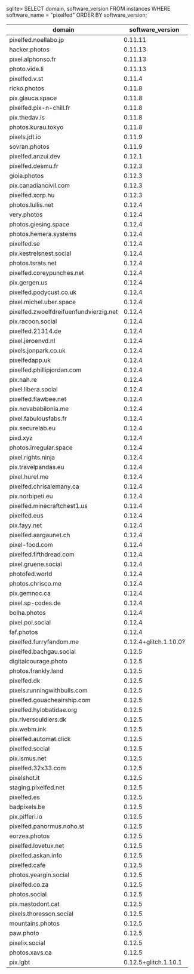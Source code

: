 sqlite> SELECT domain, software_version FROM instances WHERE software_name = "pixelfed" ORDER BY software_version;

|                 domain                 |   software_version    |
|----------------------------------------|-----------------------|
| pixelfed.noellabo.jp                   | 0.11.11               |
| hacker.photos                          | 0.11.13               |
| pixel.alphonso.fr                      | 0.11.13               |
| photo.vide.li                          | 0.11.13               |
| pixelfed.v.st                          | 0.11.4                |
| ricko.photos                           | 0.11.8                |
| pix.glauca.space                       | 0.11.8                |
| pixelfed.pix-n-chill.fr                | 0.11.8                |
| pix.thedav.is                          | 0.11.8                |
| photos.kurau.tokyo                     | 0.11.8                |
| pixels.jdt.io                          | 0.11.9                |
| sovran.photos                          | 0.11.9                |
| pixelfed.anzui.dev                     | 0.12.1                |
| pixelfed.desmu.fr                      | 0.12.3                |
| gioia.photos                           | 0.12.3                |
| pix.canadiancivil.com                  | 0.12.3                |
| pixelfed.xorp.hu                       | 0.12.3                |
| photos.lullis.net                      | 0.12.4                |
| very.photos                            | 0.12.4                |
| photos.giesing.space                   | 0.12.4                |
| photos.hemera.systems                  | 0.12.4                |
| pixelfed.se                            | 0.12.4                |
| pix.kestrelsnest.social                | 0.12.4                |
| photos.tsrats.net                      | 0.12.4                |
| pixelfed.coreypunches.net              | 0.12.4                |
| pix.gergen.us                          | 0.12.4                |
| pixelfed.podycust.co.uk                | 0.12.4                |
| pixel.michel.uber.space                | 0.12.4                |
| pixelfed.zwoelfdreifuenfundvierzig.net | 0.12.4                |
| pix.racoon.social                      | 0.12.4                |
| pixelfed.21314.de                      | 0.12.4                |
| pixel.jeroenvd.nl                      | 0.12.4                |
| pixels.jonpark.co.uk                   | 0.12.4                |
| pixelfedapp.uk                         | 0.12.4                |
| pixelfed.phillipjordan.com             | 0.12.4                |
| pix.nah.re                             | 0.12.4                |
| pixel.libera.social                    | 0.12.4                |
| pixelfed.flawbee.net                   | 0.12.4                |
| pix.novababilonia.me                   | 0.12.4                |
| pixel.fabulousfabs.fr                  | 0.12.4                |
| pix.securelab.eu                       | 0.12.4                |
| pixd.xyz                               | 0.12.4                |
| photos.irregular.space                 | 0.12.4                |
| pixel.rights.ninja                     | 0.12.4                |
| pix.travelpandas.eu                    | 0.12.4                |
| pixel.hurel.me                         | 0.12.4                |
| pixelfed.chrisalemany.ca               | 0.12.4                |
| pix.norbipeti.eu                       | 0.12.4                |
| pixelfed.minecraftchest1.us            | 0.12.4                |
| pixelfed.eus                           | 0.12.4                |
| pix.fayy.net                           | 0.12.4                |
| pixelfed.aargaunet.ch                  | 0.12.4                |
| pixel-food.com                         | 0.12.4                |
| pixelfed.fifthdread.com                | 0.12.4                |
| pixel.gruene.social                    | 0.12.4                |
| photofed.world                         | 0.12.4                |
| photos.chrisco.me                      | 0.12.4                |
| pix.gemnoc.ca                          | 0.12.4                |
| pixel.sp-codes.de                      | 0.12.4                |
| bolha.photos                           | 0.12.4                |
| pixel.pol.social                       | 0.12.4                |
| faf.photos                             | 0.12.4                |
| pixelfed.furryfandom.me                | 0.12.4+glitch.1.10.0? |
| pixelfed.bachgau.social                | 0.12.5                |
| digitalcourage.photo                   | 0.12.5                |
| photos.frankly.land                    | 0.12.5                |
| pixelfed.dk                            | 0.12.5                |
| pixels.runningwithbulls.com            | 0.12.5                |
| pixelfed.gouacheairship.com            | 0.12.5                |
| pixelfed.hylobatidae.org               | 0.12.5                |
| pix.riversouldiers.dk                  | 0.12.5                |
| pix.webm.ink                           | 0.12.5                |
| pixelfed.automat.click                 | 0.12.5                |
| pixelfed.social                        | 0.12.5                |
| pix.ismus.net                          | 0.12.5                |
| pixelfed.32x33.com                     | 0.12.5                |
| pixelshot.it                           | 0.12.5                |
| staging.pixelfed.net                   | 0.12.5                |
| pixelfed.es                            | 0.12.5                |
| badpixels.be                           | 0.12.5                |
| pix.pifferi.io                         | 0.12.5                |
| pixelfed.panormus.noho.st              | 0.12.5                |
| eorzea.photos                          | 0.12.5                |
| pixelfed.lovetux.net                   | 0.12.5                |
| pixelfed.askan.info                    | 0.12.5                |
| pixelfed.cafe                          | 0.12.5                |
| photos.yeargin.social                  | 0.12.5                |
| pixelfed.co.za                         | 0.12.5                |
| photos.social                          | 0.12.5                |
| pix.mastodont.cat                      | 0.12.5                |
| pixels.thoresson.social                | 0.12.5                |
| mountains.photos                       | 0.12.5                |
| paw.photo                              | 0.12.5                |
| pixelix.social                         | 0.12.5                |
| photos.xavs.ca                         | 0.12.5                |
| pix.lgbt                               | 0.12.5+glitch.1.10.1  |